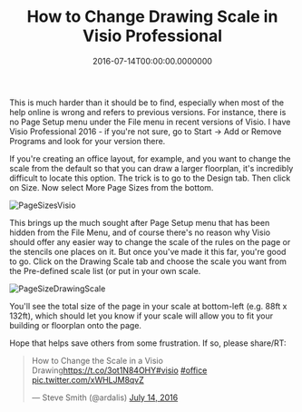 ﻿---
title: How to Change Drawing Scale in Visio Professional
date: "2016-07-14T00:00:00.0000000"
description: This is much harder than it should be to find, especially when most of the help online is wrong and refers to previous versions. For instance, there is no Page Setup menu under the File menu in recent versions of Visio.
featuredImage: /img/HowToChangeTheScaleInAVisioDrawing.png
---

This is much harder than it should be to find, especially when most of the help online is wrong and refers to previous versions. For instance, there is no Page Setup menu under the File menu in recent versions of Visio. I have Visio Professional 2016 - if you're not sure, go to Start -> Add or Remove Programs and look for your version there.

If you're creating an office layout, for example, and you want to change the scale from the default so that you can draw a larger floorplan, it's incredibly difficult to locate this option. The trick is to go to the Design tab. Then click on Size. Now select More Page Sizes from the bottom.

![PageSizesVisio](/img/PageSizesVisio.png)

This brings up the much sought after Page Setup menu that has been hidden from the File Menu, and of course there's no reason why Visio should offer any easier way to change the scale of the rules on the page or the stencils one places on it. But once you've made it this far, you're good to go. Click on the Drawing Scale tab and choose the scale you want from the Pre-defined scale list (or put in your own scale.

![PageSizeDrawingScale](/img/PageSizeDrawingScale.png)

You'll see the total size of the page in your scale at bottom-left (e.g. 88ft x 132ft), which should let you know if your scale will allow you to fit your building or floorplan onto the page.

Hope that helps save others from some frustration. If so, please share/RT:

<blockquote class="twitter-tweet" data-lang="en"><p lang="en" dir="ltr">How to Change the Scale in a Visio Drawing<a href="https://t.co/3ot1N84OHY">https://t.co/3ot1N84OHY</a><a href="https://twitter.com/hashtag/visio?src=hash">#visio</a> <a href="https://twitter.com/hashtag/office?src=hash">#office</a> <a href="https://t.co/xWHLJM8qvZ">pic.twitter.com/xWHLJM8qvZ</a></p>— Steve Smith (@ardalis) <a href="https://twitter.com/ardalis/status/753681144231632896">July 14, 2016</a></blockquote>
<script src="//platform.twitter.com/widgets.js" charset="utf-8" async></script>

